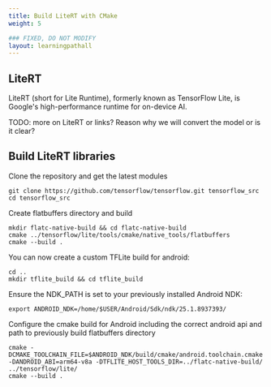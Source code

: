 ```yaml
---
title: Build LiteRT with CMake
weight: 5

### FIXED, DO NOT MODIFY
layout: learningpathall
---
```


## LiteRT

LiteRT (short for Lite Runtime), formerly known as TensorFlow Lite, is Google's high-performance runtime for on-device AI.

TODO: more on LiteRT or links? Reason why we will convert the model or is it clear?


## Build LiteRT libraries

Clone the repository and get the latest modules

```console
git clone https://github.com/tensorflow/tensorflow.git tensorflow_src
cd tensorflow_src
```

Create flatbuffers directory and build
```console
mkdir flatc-native-build && cd flatc-native-build
cmake ../tensorflow/lite/tools/cmake/native_tools/flatbuffers
cmake --build .
```

You can now create a custom TFLite build for android:

```console
cd ..
mkdir tflite_build && cd tflite_build
```

Ensure the NDK_PATH is set to your previously installed Android NDK:
```console
export ANDROID_NDK=/home/$USER/Android/Sdk/ndk/25.1.8937393/
```

Configure the cmake build for Android including the correct android api and path to previously build flatbuffers directory
```console
cmake -DCMAKE_TOOLCHAIN_FILE=$ANDROID_NDK/build/cmake/android.toolchain.cmake -DANDROID_ABI=arm64-v8a -DTFLITE_HOST_TOOLS_DIR=../flatc-native-build/ ../tensorflow/lite/
cmake --build .
```




 







